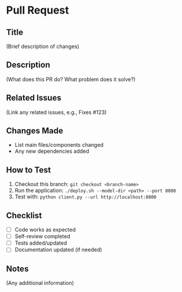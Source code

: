 # Pull Request

## Title
(Brief description of changes)

## Description
(What does this PR do? What problem does it solve?)

## Related Issues
(Link any related issues, e.g., Fixes #123)

## Changes Made
- List main files/components changed
- Any new dependencies added

## How to Test
1. Checkout this branch: `git checkout <branch-name>`
2. Run the application: `./deploy.sh --model-dir <path> --port 8000`
3. Test with: `python client.py --url http://localhost:8000`

## Checklist
- [ ] Code works as expected
- [ ] Self-review completed
- [ ] Tests added/updated
- [ ] Documentation updated (if needed)

## Notes
(Any additional information)